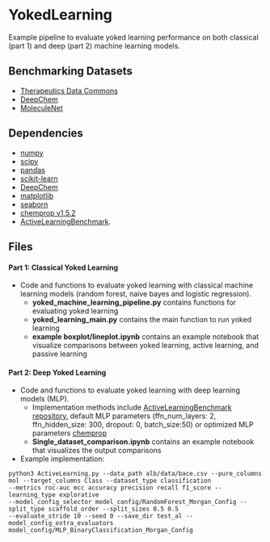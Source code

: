 # YokedLearning
Example pipeline to evaluate yoked learning performance on both classical (part 1) and deep (part 2) machine learning models.

## Benchmarking Datasets
* [Therapeutics Data Commons](https://github.com/mims-harvard/TDC)
* [DeepChem](https://deepchem.io)
* [MoleculeNet](https://moleculenet.org)

## Dependencies
* [numpy](https://numpy.org/)
* [scipy](https://scipy.org/)
* [pandas](https://github.com/pandas-dev/pandas)
* [scikit-learn](https://scikit-learn.org/stable/)
* [DeepChem](https://deepchem.io/)
* [matplotlib](https://matplotlib.org/)
* [seaborn](https://seaborn.pydata.org/)
* [chemprop v1.5.2](https://github.com/chemprop/chemprop)
* [ActiveLearningBenchmark](https://github.com/RekerLab/ActiveLearningBenchmark).

## Files 
#### Part 1: Classical Yoked Learning
- Code and functions to evaluate yoked learning with classical machine learning models (random forest, naive bayes and logistic regression).
    - **yoked_machine_learning_pipeline.py** contains functions for evaluating yoked learning 
    - **yoked_learning_main.py** contains the main function to run yoked learning 
    - **example boxplot/lineplot.ipynb** contains an example notebook that visualize comparisons between yoked learning, active learning, and passive learning

#### Part 2: Deep Yoked Learning
- Code and functions to evaluate yoked learning with deep learning models (MLP). 
  - Implementation methods include [ActiveLearningBenchmark repository](https://github.com/RekerLab/ActiveLearningBenchmark), default MLP parameters (ffn_num_layers: 2, ffn_hidden_size: 300, dropout: 0, batch_size:50) or optimized MLP parameters [chemprop](https://github.com/chemprop/chemprop)
  - **Single_dataset_comparison.ipynb** contains an example notebook that visualizes the output comparisons
 - Example implementation: 
```commandline
python3 ActiveLearning.py --data_path alb/data/bace.csv --pure_columns mol --target_columns Class --dataset_type classification 
--metrics roc-auc mcc accuracy precision recall f1_score --learning_type explorative 
--model_config_selector model_config/RandomForest_Morgan_Config --split_type scaffold_order --split_sizes 0.5 0.5 
--evaluate_stride 10 --seed 0 --save_dir test_al --model_config_extra_evaluators model_config/MLP_BinaryClassification_Morgan_Config
```
